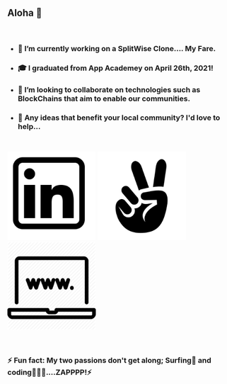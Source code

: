 ## Aloha 👋

<br>

- ### 🔭 I’m currently working on a SplitWise Clone.... My Fare.
- ### 🎓 I graduated from App Academey on April 26th, 2021!
- ### 👯 I’m looking to collaborate on technologies such as BlockChains that aim to enable our communities.
- ### 💬 Any ideas that benefit your local community? I'd love to help...

<br>
<p>
<a src="https://www.linkedin.com/in/coderay/">
   <img src="./images/linkedin.png" alt="linkedin" width="200px" height="200px">
</a>
<a src="https://angel.co/u/raymond-arthur-may">
   <img src="./images/angellist.png" alt="angellist" width="200px" height="200px">
</a>
<a src="https://www.raymondmay.com/">
   <img src="./images/profile_pic.png" alt="personal site" width="200px" height="200px">
</a>
</p>
<br>



### ⚡ Fun fact: My two passions don't get along; Surfing🌊 and coding👨🏽‍💻....ZAPPPP!⚡
<!--
**raymondmay95/raymondmay95** is a ✨ _special_ ✨ repository because its `README.md` (this file) appears on your GitHub profile.

Here are some ideas to get you started:
- 🤔 I’m looking for help with ...
- 😄 Pronouns: ...
-->

